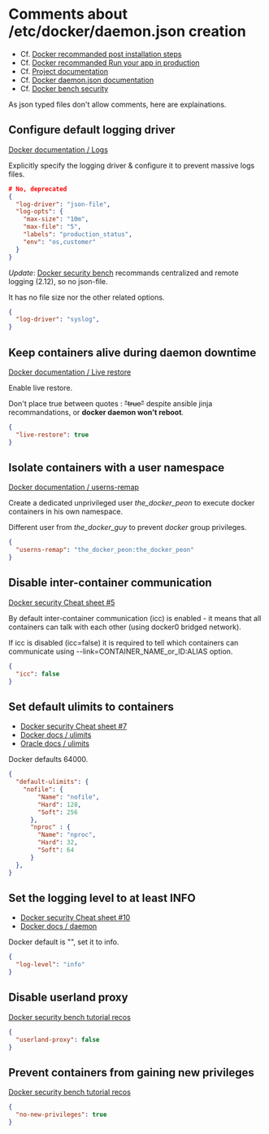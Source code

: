# Comments about /etc/docker/daemon.json creation

- Cf. [Docker recommanded post installation steps](https://docs.docker.com/install/linux/linux-postinstall/)
- Cf. [Docker recommanded Run your app in production](https://docs.docker.com/get-started/orchestration/)
- Cf. [Project documentation](https://github.com/youpiwaza/ansible-install-web-server/tree/master/ansible/roles/docker-installation/tasks)
- Cf. [Docker daemon.json documentation](https://docs.docker.com/engine/reference/commandline/dockerd/#daemon-configuration-file)
- Cf. [Docker bench security](https://github.com/docker/docker-bench-security)

As json typed files don't allow comments, here are explainations.

## Configure default logging driver

[Docker documentation / Logs](https://docs.docker.com/install/linux/linux-postinstall/#configure-default-logging-driver)

Explicitly specify the logging driver & configure it to prevent massive logs files.

```json
# No, deprecated
{
  "log-driver": "json-file",
  "log-opts": {
    "max-size": "10m",
    "max-file": "5",
    "labels": "production_status",
    "env": "os,customer"
  }
}
```

*Update*: [Docker security bench](https://www.digitalocean.com/community/tutorials/how-to-audit-docker-host-security-with-docker-bench-for-security-on-ubuntu-16-04#step-3-%E2%80%94-correcting-docker-daemon-configuration-warnings)
 recommands centralized and remote logging (2.12), so no json-file.

It has no file size nor the other related options.

```json
{
  "log-driver": "syslog",
}
```

## Keep containers alive during daemon downtime

[Docker documentation / Live restore](https://docs.docker.com/config/containers/live-restore/)

Enable live restore.

Don't place true between quotes : ~~"true"~~ despite ansible jinja recommandations, or **docker daemon won't reboot**.

```json
{
  "live-restore": true
}
```

## Isolate containers with a user namespace

[Docker documentation / userns-remap](https://docs.docker.com/engine/security/userns-remap/)

Create a dedicated unprivileged user *the_docker_peon* to execute docker containers in his own namespace.

Different user from *the_docker_guy* to prevent *docker* group privileges.

```json
{
  "userns-remap": "the_docker_peon:the_docker_peon"
}
```

## Disable inter-container communication

[Docker security Cheat sheet #5](https://github.com/OWASP/CheatSheetSeries/blob/master/cheatsheets/Docker_Security_Cheat_Sheet.md#rule-5---disable-inter-container-communication---iccfalse)

By default inter-container communication (icc) is enabled - it means that all containers can talk with each other (using docker0 bridged network).

If icc is disabled (icc=false) it is required to tell which containers can communicate using --link=CONTAINER_NAME_or_ID:ALIAS option.

```json
{
  "icc": false
}
```

## Set default ulimits to containers

- [Docker security Cheat sheet #7](https://github.com/OWASP/CheatSheetSeries/blob/master/cheatsheets/Docker_Security_Cheat_Sheet.md#rule-7---limit-resources-memory-cpu-file-descriptors-processes-restarts)
- [Docker docs / ulimits](https://docs.docker.com/engine/reference/commandline/run/#set-ulimits-in-container---ulimit)
- [Oracle docs / ulimits](https://docs.oracle.com/en/operating-systems/oracle-linux/docker/ch04s16.html)

Docker defaults 64000.

```json
{
  "default-ulimits": {
    "nofile": {
        "Name": "nofile",
        "Hard": 128,
        "Soft": 256
      },
      "nproc" : {
        "Name": "nproc",
        "Hard": 32,
        "Soft": 64
      }
  },
}
```

## Set the logging level to at least INFO

- [Docker security Cheat sheet #10](https://github.com/OWASP/CheatSheetSeries/blob/master/cheatsheets/Docker_Security_Cheat_Sheet.md#rule-10---set-the-logging-level-to-at-least-info)
- [Docker docs / daemon](https://docs.docker.com/engine/reference/commandline/dockerd/#daemon-configuration-file)

Docker default is "", set it to info.

```json
{
  "log-level": "info"
}
```

## Disable userland proxy

[Docker security bench tutorial recos](https://www.digitalocean.com/community/tutorials/how-to-audit-docker-host-security-with-docker-bench-for-security-on-ubuntu-16-04#step-3-%E2%80%94-correcting-docker-daemon-configuration-warnings)

```json
{
  "userland-proxy": false
}
```

## Prevent containers from gaining new privileges

[Docker security bench tutorial recos](https://www.digitalocean.com/community/tutorials/how-to-audit-docker-host-security-with-docker-bench-for-security-on-ubuntu-16-04#step-3-%E2%80%94-correcting-docker-daemon-configuration-warnings)

```json
{
  "no-new-privileges": true
}
```
